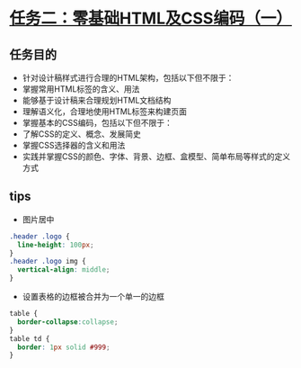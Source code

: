 # [任务二：零基础HTML及CSS编码（一）](http://ife.baidu.com/2016/task/detail?taskId=2)

## 任务目的
- 针对设计稿样式进行合理的HTML架构，包括以下但不限于：
- 掌握常用HTML标签的含义、用法
- 能够基于设计稿来合理规划HTML文档结构
- 理解语义化，合理地使用HTML标签来构建页面
- 掌握基本的CSS编码，包括以下但不限于：
- 了解CSS的定义、概念、发展简史
- 掌握CSS选择器的含义和用法
- 实践并掌握CSS的颜色、字体、背景、边框、盒模型、简单布局等样式的定义方式


## tips
- 图片居中
```CSS
.header .logo {
  line-height: 100px;
}
.header .logo img {
  vertical-align: middle;
}
```
- 设置表格的边框被合并为一个单一的边框
```CSS
table {
  border-collapse:collapse;
}
table td {
  border: 1px solid #999;
}
```
